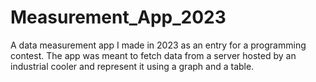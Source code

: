 # Measurement_App_2023
A data measurement app I made in 2023 as an entry for a programming contest. The app was meant to fetch data from a server hosted by an industrial cooler and represent it using a graph and a table.
